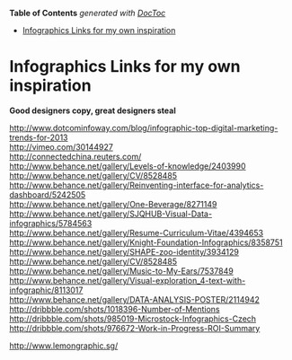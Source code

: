**Table of Contents**  *generated with [DocToc](http://doctoc.herokuapp.com/)*

- [Infographics Links for my own inspiration](#infographics-links-for-my-own-inspiration)

Infographics Links for my own inspiration
=========================================
__Good designers copy, great designers steal__

http://www.dotcominfoway.com/blog/infographic-top-digital-marketing-trends-for-2013  
http://vimeo.com/30144927  
http://connectedchina.reuters.com/  
http://www.behance.net/gallery/Levels-of-knowledge/2403990  
http://www.behance.net/gallery/CV/8528485  
http://www.behance.net/gallery/Reinventing-interface-for-analytics-dashboard/5242505  
http://www.behance.net/gallery/One-Beverage/8271149
http://www.behance.net/gallery/SJQHUB-Visual-Data-infographics/5784563  
http://www.behance.net/gallery/Resume-Curriculum-Vitae/4394653  
http://www.behance.net/gallery/Knight-Foundation-Infographics/8358751  
http://www.behance.net/gallery/SHAPE-zoo-identity/3934129  
http://www.behance.net/gallery/CV/8528485  
http://www.behance.net/gallery/Music-to-My-Ears/7537849  
http://www.behance.net/gallery/Visual-exploration_4-text-with-infographic/8113017  
http://www.behance.net/gallery/DATA-ANALYSIS-POSTER/2114942  
http://dribbble.com/shots/1018396-Number-of-Mentions  
http://dribbble.com/shots/985019-Microstock-Infographics-Czech  
http://dribbble.com/shots/976672-Work-in-Progress-ROI-Summary





http://www.lemongraphic.sg/